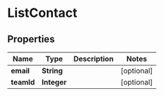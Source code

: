 
# ListContact

## Properties
Name | Type | Description | Notes
------------ | ------------- | ------------- | -------------
**email** | **String** |  |  [optional]
**teamId** | **Integer** |  |  [optional]



